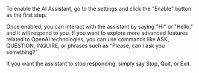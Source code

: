 To enable the AI Assistant, go to the settings and click the "Enable" button as the first step.

Once enabled, you can interact with the assistant by saying "Hi" or "Hello," and it will respond to you. If you want to explore more advanced features related to OpenAI technologies, you can use commands like ASK, QUESTION, INQUIRE, or phrases such as "Please, can I ask you something?"

If you want the assistant to stop responding, simply say Stop, Quit, or Exit.
